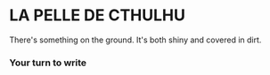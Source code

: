 # LA PELLE DE CTHULHU

There's something on the ground. It's both shiny and covered in dirt. 

### Your turn to write
